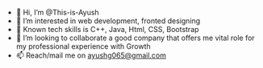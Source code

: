- 👋 Hi, I’m @This-is-Ayush
- 👀 I’m interested in web development, fronted designing
- 🌱 Known tech skills is C++, Java, Html, CSS, Bootstrap
- 💞️ I’m looking to collaborate a good company that offers me vital role for my professional experience with Growth
- 📫 Reach/mail me on ayushg065@gmail.com 
<!---
This-is-Ayush/This-is-Ayush is a ✨ special ✨ repository because its `README.md` (this file) appears on your GitHub profile.
You can click the Preview link to take a look at your changes.
--->
